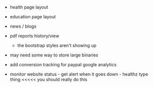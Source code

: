 -   health page layout
-   education page layout
-   news / blogs
-   pdf reports history/view

    -   the bootstrap styles aren't showing up

-   may need some way to store large binaries

-   add conversion tracking for paypal google analytics

-   monitor website status - get alert when it goes down - healthz type thing <<<<< you should really do this
